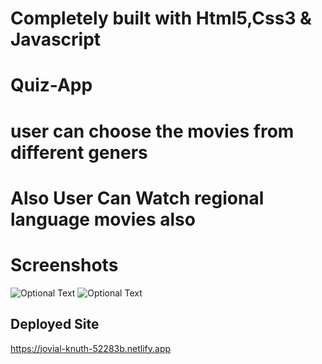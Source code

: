 
 # Completely built with Html5,Css3 & Javascript

# Quiz-App

# user can choose the movies from different geners

# Also User Can Watch regional language movies also

# Screenshots

![Optional Text](./assests/1.png)
![Optional Text](./assests/2.png)

## Deployed Site

https://jovial-knuth-52283b.netlify.app
